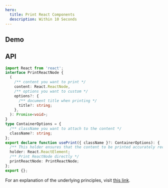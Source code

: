 ```yaml
---
hero:
  title: Print React Components
  description: Within 10 Seconds
---
```


## Demo

<code src="../src/demos/basic.tsx" iframe defaultShowCode></code>

## API

```ts
import React from 'react';
interface PrintReactNode {
  (
    /** content you want to print */
    content: React.ReactNode,
    /** options you want to custom */
    options?: {
      /** document title when printing */
      title?: string;
    },
  ): Promise<void>;
}
type ContainerOptions = {
  /** className you want to attach to the content */
  className?: string;
};
export declare function usePrint({ className }?: ContainerOptions): {
  /** This holder ensures that the content to be printed accurately receives the context values. */
  holder: React.ReactElement;
  /** Print ReactNode directly */
  printReactNode: PrintReactNode;
};
export {};
```

For an explanation of the underlying principles, visit [this link](https://blog.bowen.cool/posts/way-to-print-partial-html-page).

